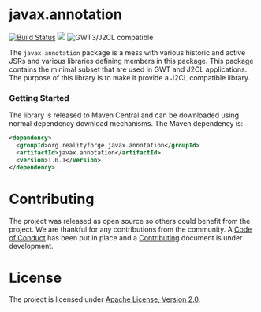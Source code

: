 # javax.annotation

[![Build Status](https://api.travis-ci.com/realityforge/javax.annotation.svg?branch=master)](http://travis-ci.com/realityforge/javax.annotation)
[<img src="https://img.shields.io/maven-central/v/org.realityforge.javax.annotation/javax.annotation.svg?label=latest%20release"/>](http://search.maven.org/#search%7Cga%7C1%7Cg%3A%22org.realityforge.javax.annotation%22%20a%3A%22javax.annotation%22)
![GWT3/J2CL compatible](https://img.shields.io/badge/GWT3/J2CL-compatible-brightgreen.svg)

The `javax.annotation` package is a mess with various historic and active JSRs and various libraries defining
members in this package. This package contains the minimal subset that are used in GWT and J2CL applications.
The purpose of this library is to make it provide a J2CL compatible library.

### Getting Started

The library is released to Maven Central and can be downloaded using normal dependency download mechanisms.
The Maven dependency is:

```xml
<dependency>
  <groupId>org.realityforge.javax.annotation</groupId>
  <artifactId>javax.annotation</artifactId>
  <version>1.0.1</version>
</dependency>
```

# Contributing

The project was released as open source so others could benefit from the project. We are thankful for any
contributions from the community. A [Code of Conduct](CODE_OF_CONDUCT.md) has been put in place and
a [Contributing](CONTRIBUTING.md) document is under development.

# License

The project is licensed under [Apache License, Version 2.0](LICENSE).
